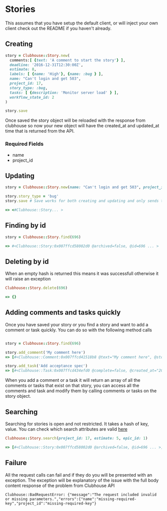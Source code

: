 # Stories

This assumes that you have setup the default client, or will inject your own client check out the README if you haven't already.

## Creating

```ruby
story = Clubhouse::Story.new(
  comments:[ {text: 'A comment to start the story'} ],
  deadline: '2016-12-31T12:30:00Z',
  estimate: 8,
  labels: [ {name: 'High'}, {name: :bug } ],
  name: "Can't login and get 503",
  project_id: 17,
  story_type: :bug,
  tasks: [ {description: 'Monitor server load' } ],
  workflow_state_id: 2
)

story.save
```

Once saved the story object will be reloaded with the response from clubhouse so now your new object will have the created_at and updated_at time that is returned from the API.

### Required Fields
* name
* project_id


## Updating

```ruby
story = Clubhouse::Story.new(name: "Can't login and get 503", project_id: 17).save

story.story_type = 'bug'
story.save # Save works for both creating and updating and only sends the attributes which are permitted

=> <#Clubhouse::Story... >

```

## Finding by id

```ruby
story = Clubhouse::Story.find(696)

=> #<Clubhouse::Story:0x007ffcd58002d0 @archived=false, @id=696 ... >
```

## Deleting by id

When an empty hash is returned this means it was successfull otherwise it will raise an exception

```ruby
Clubhouse::Story.delete(696)

=> {}
```

## Adding comments and tasks quickly

Once you have saved your story or you find a story and want to add a comment or task quickly. You can do so with the following method calls

```ruby

story = Clubhouse::Story.find(696)

story.add_comment('My comment here')
=> [#<Clubhouse::Comment:0x007ffcd41518b8 @text="My comment here", @story_id=696, @author_id="57c75ddd-ad27-4531-8c7d-368d8702cc0d", @created_at... >, <#Clubhouse::Comment>]

story.add_task('Add acceptance spec')
=> [#<Clubhouse::Task:0x007ffcd434efd0 @complete=false, @created_at="2016-09-25T16:44:35Z", @description="Write acceptance spec"...>, <#Clubhouse::Task>]

```

When you add a comment or a task it will return an array of all the comments or tasks that exist
on that story, you can access all the comments and task and modify them by calling comments or tasks on the story object.

## Searching

Searching for stories is open and not restricted. It takes a hash of key, value.
You can check which search attributes are valid [here](https://clubhouse.io/api/v1/#search-stories)

```ruby
Clubhouse::Story.search(project_id: 17, estimate: 5, epic_id: 1)

=> [#<Clubhouse::Story:0x007ffcd58002d0 @archived=false, @id=696 ... >]
```

## Failure
All the request calls can fail and if they do you will be presented with an exception.
The exception will be explanatory of the issue with the full body content response of the problem from Clubhouse API

```
Clubhouse::BadRequestError: {"message":"The request included invalid or missing parameters.","errors":{"name":"missing-required-key","project_id":"missing-required-key"}
```
